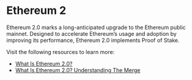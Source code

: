 # Ethereum 2

Ethereum 2.0 marks a long-anticipated upgrade to the Ethereum public mainnet. Designed to accelerate Ethereum’s usage and adoption by improving its performance, Ethereum 2.0 implements Proof of Stake.

Visit the following resources to learn more:

- [What Is Ethereum 2.0?](https://consensys.net/blog/blockchain-explained/what-is-ethereum-2/)
- [What Is Ethereum 2.0? Understanding The Merge](https://www.forbes.com/advisor/investing/cryptocurrency/ethereum-2/)

